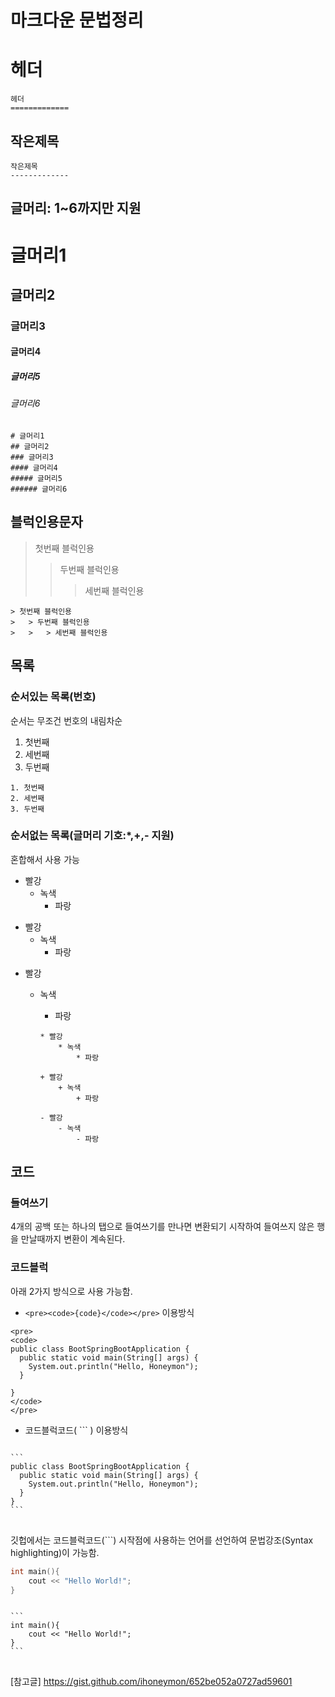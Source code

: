 # 마크다운 문법정리


헤더
=============

```
헤더
=============
```


작은제목
-------------

```
작은제목
-------------
```


## 글머리: 1~6까지만 지원

# 글머리1
## 글머리2
### 글머리3
#### 글머리4
##### 글머리5
###### 글머리6
```
# 글머리1
## 글머리2
### 글머리3
#### 글머리4
##### 글머리5
###### 글머리6
```

## 블럭인용문자
> 첫번째 블럭인용
>	> 두번째 블럭인용
>	>	> 세번째 블럭인용

```
> 첫번째 블럭인용
>	> 두번째 블럭인용
>	>	> 세번째 블럭인용
```

## 목록
### 순서있는 목록(번호)
순서는 무조건 번호의 내림차순
1. 첫번째
2. 세번째
3. 두번째

```
1. 첫번째
2. 세번째
3. 두번째
```

### 순서없는 목록(글머리 기호:*,+,- 지원)
혼합해서 사용 가능

* 빨강
  * 녹색
    * 파랑

+ 빨강
  + 녹색
    + 파랑

- 빨강
  - 녹색
    - 파랑

    ```
    * 빨강
        * 녹색
            * 파랑

    + 빨강
        + 녹색
            + 파랑

    - 빨강
        - 녹색
            - 파랑
    ```

## 코드

### 들여쓰기
4개의 공백 또는 하나의 탭으로 들여쓰기를 만나면 변환되기 시작하여 들여쓰지 않은 행을 만날때까지 변환이 계속된다.

### 코드블럭
아래 2가지 방식으로 사용 가능함.
- ```<pre><code>{code}</code></pre>``` 이용방식
```
<pre>
<code>
public class BootSpringBootApplication {
  public static void main(String[] args) {
    System.out.println("Hello, Honeymon");
  }

}
</code>
</pre>
```

- 코드블럭코드( ``` ) 이용방식
<pre>
<code>
```
public class BootSpringBootApplication {
  public static void main(String[] args) {
    System.out.println("Hello, Honeymon");
  }
}
```
</code>
</pre>

깃헙에서는 코드블럭코드(```) 시작점에 사용하는 언어를 선언하여 문법강조(Syntax highlighting)이 가능함.

```C++
int main(){
    cout << "Hello World!";
}
```
    

<pre>
<code>
```
int main(){
    cout << "Hello World!";
}
```
</code>
</pre>


[참고글]
https://gist.github.com/ihoneymon/652be052a0727ad59601